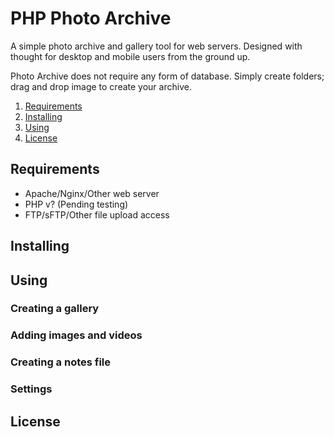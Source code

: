 # PHP Photo Archive
A simple photo archive and gallery tool for web servers. Designed with thought for desktop and mobile users from the ground up.

Photo Archive does not require any form of database. Simply create folders; drag and drop image to create your archive.

1. [Requirements](#requirements)
1. [Installing](#installing)
1. [Using](#using)
1. [License](#license)

## Requirements
* Apache/Nginx/Other web server
* PHP v? (Pending testing)
* FTP/sFTP/Other file upload access

## Installing

## Using

### Creating a gallery

### Adding images and videos

### Creating a notes file

### Settings

## License
